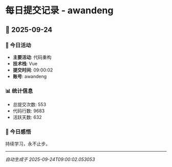 # 每日提交记录 - awandeng

## 📅 2025-09-24

### 🎯 今日活动
- **主要活动**: 代码重构
- **技术栈**: Vue
- **提交时间**: 09:00:02
- **账号**: awandeng

### 📊 统计信息
- 总提交次数: 553
- 代码行数: 9683
- 活跃天数: 632

### 💭 今日感悟
持续学习，永不止步。

---
*自动生成于 2025-09-24T09:00:02.053053*
